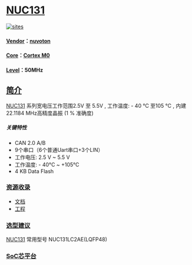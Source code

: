 ﻿# [NUC131](https://github.com/SoCXin/NUC131)

[![sites](http://182.61.61.133/link/resources/SoC.png)](http://www.SoC.Xin)

#### [Vendor](https://github.com/SoCXin/Vendor)：[nuvoton](http://www.nuvoton.com.cn/)
#### [Core](https://github.com/SoCXin/Cortex)：[Cortex M0](https://github.com/SoCXin/CM0)
#### [Level](https://github.com/SoCXin/Level)：50MHz

## [简介](https://github.com/SoCXin/NUC131/wiki)

[NUC131](http://www.nuvoton.com.cn/products/microcontrollers/arm-cortex-m0-mcus/nuc131-nuc1311-can-series/) 系列宽电压工作范围2.5V 至 5.5V , 工作温度: - 40 ℃ 至105 ℃ , 内建 22.1184 MHz高精度晶振 (1 % 准确度)

##### 关键特性

* CAN 2.0 A/B
* 9个串口（6个普通Uart串口+3个LIN）
* 工作电压: 2.5 V ~ 5.5 V
* 工作温度: - 40°C ~ +105°C
* 4 KB Data Flash

### [资源收录](https://github.com/SoCXin/NUC131)

* [文档](docs/)
* [工程](src/)

### [选型建议](https://github.com/SoCXin)

[NUC131](https://github.com/SoCXin/NUC131) 常用型号 NUC131LC2AE(LQFP48)

###  [SoC芯平台](http://www.SoC.Xin)
